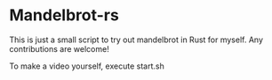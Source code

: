 # Mandelbrot-rs

This is just a small script to try out mandelbrot in Rust for myself. Any contributions are welcome!

To make a video yourself, execute start.sh